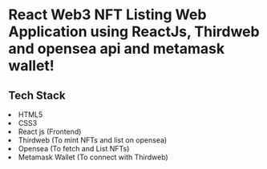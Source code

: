 <h1>React Web3 NFT Listing Web Application using ReactJs, Thirdweb and opensea api and metamask wallet!</h1>

<h2> Tech Stack </h2>
<li>HTML5</li>
<li>CSS3</li>
<li>React js (Frontend)</li>
<li>Thirdweb (To mint NFTs and list on opensea)</li>
<li>Opensea (To fetch and List NFTs)</li>
<li>Metamask Wallet (To connect with Thirdweb)</li>
